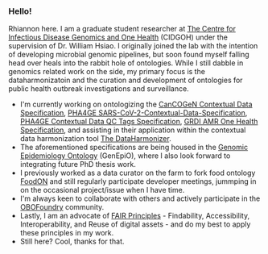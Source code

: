 ### Hello!

Rhiannon here. I am a graduate student researcher at [The Centre for Infectious Disease Genomics and One Health](cidgoh.ca) (CIDGOH) under the supervision of Dr. William Hsiao.
I originally joined the lab with the intention of developing microbial genomic pipelines, but soon found myself falling head over heals into the rabbit hole of ontologies. While I still dabble in genomics related work on the side, my primary focus is the dataharmonizatoin and the curation and development of ontologies for public health outbreak investigations and surveillance. 

- I'm currently working on ontologizing the [CanCOGeN Contextual Data Specification](https://github.com/Public-Health-Bioinformatics/DataHarmonizer/wiki/CanCOGeN-Contextual-Data-Specification), [PHA4GE SARS-CoV-2-Contextual-Data-Specification](https://github.com/pha4ge/SARS-CoV-2-Contextual-Data-Specification), [PHA4GE Contextual Data QC Tags Specification](https://github.com/pha4ge/contextual_data_QC_tags), [GRDI AMR One Health Specification](https://github.com/cidgoh/GRDI_AMR_One_Health), and assisting in their application within the contextual data harmonization tool [The DataHarmonizer](https://github.com/Public-Health-Bioinformatics/DataHarmonizer).
- The aforementioned specifications are being housed in the [Genomic Epidemiology Ontology](https://genepio.org/) (GenEpiO), where I also look forward to integrating future PhD thesis work.
- I previously worked as a data curator on the farm to fork food ontology [FoodON](foodon.org) and still regularly participate developer meetings, jummping in on the occasional project/issue when I have time.
- I'm always keen to collaborate with others and actively participate in the [OBOFoundry](http://www.obofoundry.org/) community.
- Lastly, I am an advocate of [FAIR Principles](https://www.go-fair.org/fair-principles/) - Findability, Accessibility, Interoperability, and Reuse of digital assets - and do my best to apply these principles in my work.
- Still here? Cool, thanks for that.
